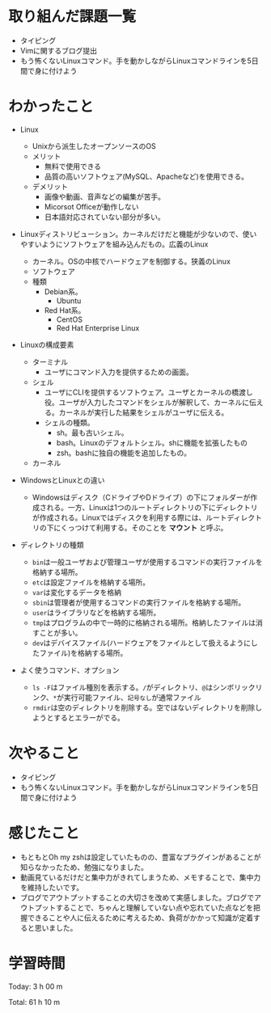 # 取り組んだ課題一覧
- タイピング
- Vimに関するブログ提出
- もう怖くないLinuxコマンド。手を動かしながらLinuxコマンドラインを5日間で身に付けよう

# わかったこと
- Linux
  - Unixから派生したオープンソースのOS
  - メリット
    - 無料で使用できる
    - 品質の高いソフトウェア(MySQL、Apacheなど)を使用できる。
  - デメリット
    - 画像や動画、音声などの編集が苦手。
    - Micorsot Officeが動作しない
    - 日本語対応されていない部分が多い。

 - Linuxディストリビューション。カーネルだけだと機能が少ないので、使いやすいようにソフトウェアを組み込んだもの。広義のLinux
   - カーネル。OSの中核でハードウェアを制御する。狭義のLinux
   - ソフトウェア
   - 種類
     - Debian系。
        - Ubuntu
     - Red Hat系。
        - CentOS
        - Red Hat Enterprise Linux

  - Linuxの構成要素
    - ターミナル
      - ユーザにコマンド入力を提供するための画面。
    - シェル
      - ユーザにCLIを提供するソフトウェア。ユーザとカーネルの橋渡し役。ユーザが入力したコマンドをシェルが解釈して、カーネルに伝える。カーネルが実行した結果をシェルがユーザに伝える。
      - シェルの種類。
        - sh。最も古いシェル。
        - bash。Linuxのデフォルトシェル。shに機能を拡張したもの
        - zsh。bashに独自の機能を追加したもの。
    - カーネル

 - WindowsとLinuxとの違い
   - Windowsはディスク（CドライブやDドライブ）の下にフォルダーが作成される。一方、Linuxは1つのルートディレクトリの下にディレクトリが作成される。Linuxではディスクを利用する際には、ルートディレクトリの下にくっつけて利用する。そのことを **マウント** と呼ぶ。

- ディレクトリの種類
  - `bin`は一般ユーザおよび管理ユーザが使用するコマンドの実行ファイルを格納する場所。
  - `etc`は設定ファイルを格納する場所。
  - `var`は変化するデータを格納
  - `sbin`は管理者が使用するコマンドの実行ファイルを格納する場所。
  - `user`はライブラリなどを格納する場所。
  - `tmp`はプログラムの中で一時的に格納される場所。格納したファイルは消すことが多い。
  - `dev`はデバイスファイル(ハードウェアをファイルとして扱えるようにしたファイル)を格納する場所。

- よく使うコマンド、オプション
  - `ls -F`はファイル種別を表示する。`/`がディレクトリ、`@`はシンボリックリンク、`*`が実行可能ファイル、`記号なし`が通常ファイル
  - `rmdir`は空のディレクトリを削除する。空ではないディレクトリを削除しようとするとエラーがでる。

# 次やること
- タイピング
- もう怖くないLinuxコマンド。手を動かしながらLinuxコマンドラインを5日間で身に付けよう

# 感じたこと
- もともとOh my zshは設定していたものの、豊富なプラグインがあることが知らなかったため、勉強になりました。
- 動画見ているだけだと集中力がきれてしまうため、メモすることで、集中力を維持したいです。
- ブログでアウトプットすることの大切さを改めて実感しました。ブログでアウトプットすることで、ちゃんと理解していない点や忘れていた点などを把握できることや人に伝えるために考えるため、負荷がかかって知識が定着すると思いました。


# 学習時間
Today: 3 h 00 m

Total: 61 h 10 m

